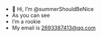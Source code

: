 - 👋 Hi, I’m @summerShouldBeNice
- As you can see
- I’m a rookie
- My email is 2693387413@qq.com

<!---
summerShouldBeNice/summerShouldBeNice is a ✨ special ✨ repository because its `README.md` (this file) appears on your GitHub profile.
You can click the Preview link to take a look at your changes.
--->
